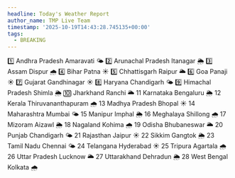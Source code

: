 ```yaml
---
headline: Today's Weather Report
author_name: TMP Live Team
timestamp: '2025-10-19T14:43:28.745135+00:00'
tags:
  - BREAKING
---
```

1️⃣	Andhra Pradesh	Amaravati	🌤️
2️⃣	Arunachal Pradesh	Itanagar	🌦️
3️⃣	Assam	Dispur	🌧️
4️⃣	Bihar	Patna	☀️
5️⃣	Chhattisgarh	Raipur	🌥️
6️⃣	Goa	Panaji	☀️
7️⃣	Gujarat	Gandhinagar	☀️
8️⃣	Haryana	Chandigarh	🌤️
9️⃣	Himachal Pradesh	Shimla	🌦️
🔟	Jharkhand	Ranchi	🌥️
11	Karnataka	Bengaluru	🌦️
12	Kerala	Thiruvananthapuram	🌧️
13	Madhya Pradesh	Bhopal	☀️
14	Maharashtra	Mumbai	🌤️
15	Manipur	Imphal	🌦️
16	Meghalaya	Shillong	🌧️
17	Mizoram	Aizawl	🌦️
18	Nagaland	Kohima	🌧️
19	Odisha	Bhubaneswar	🌥️
20	Punjab	Chandigarh	🌤️
21	Rajasthan	Jaipur	☀️
22	Sikkim	Gangtok	🌦️
23	Tamil Nadu	Chennai	🌤️
24	Telangana	Hyderabad	☀️
25	Tripura	Agartala	🌧️
26	Uttar Pradesh	Lucknow	🌥️
27	Uttarakhand	Dehradun	🌦️
28	West Bengal	Kolkata	🌧️
